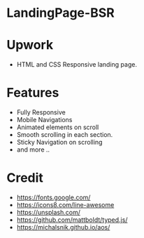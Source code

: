 # LandingPage-BSR

# Upwork
- HTML and CSS Responsive landing page.

# Features
- Fully Responsive
- Mobile Navigations
- Animated elements on scroll
- Smooth scrolling in each section.
- Sticky Navigation on scrolling
- and more ..


# Credit
- https://fonts.google.com/
- https://icons8.com/line-awesome
- https://unsplash.com/
- https://github.com/mattboldt/typed.js/
- https://michalsnik.github.io/aos/


